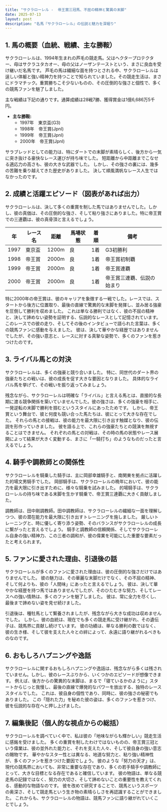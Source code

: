 ```yaml
---
title: "サクラローレル -  帝王賞三冠馬、不屈の精神と驚異の末脚"
date: 2025-07-13
layout: post
description: "名馬『サクラローレル』の伝説と魅力を深堀り"
---
```


## 1. 馬の概要（血統、戦績、主な勝鞍）

サクラローレルは、1994年生まれの芦毛の競走馬。父はヘクタープロテクター、母はサクラユタカオー、母の父はノーザンテーストという、まさに良血を受け継いだ名馬です。  芦毛の馬は繊細な面を持つとされる中、サクラローレルは逞しい体躯と強い精神力を持つことで知られていました。その競走生活は、まさにドラマチック。重賞勝ちこそ少ないものの、その圧倒的な強さと個性で、多くの競馬ファンを魅了しました。

主な戦績は下記の通りです。通算成績は28戦7勝、獲得賞金は1億6,686万5千円。

* **主な勝鞍:**
    * 1997年　東京盃(G3)
    * 1998年　帝王賞(JpnI)
    * 1999年　帝王賞(JpnI)
    * 2000年　帝王賞(JpnI)


サラブレッドとしての能力は、特にダートでの末脚が素晴らしく、後方から一気に突き抜ける豪快なレース運びが持ち味でした。  短距離から中距離までこなせる適応力の高さも、彼の大きな武器でした。  しかし、その強さの裏には、幾多の苦難を乗り越えてきた歴史がありました。  決して順風満帆なレース人生ではなかったのです。


## 2. 成績と活躍エピソード（図表があれば出力）

サクラローレルは、決して多くの重賞を制した馬ではありませんでした。しかし、彼の真価は、その圧倒的な強さ、そして粘り強さにありました。特に帝王賞での三連覇は、彼の真骨頂と言えるでしょう。

| 年 | レース名        | 距離 | 馬場状態 | 着順 | 備考                                      |
|---|-----------------|------|----------|------|-------------------------------------------|
| 1997 | 東京盃          | 1200m | 良       | 1着 | G3初勝利                                  |
| 1998 | 帝王賞          | 2000m | 良       | 1着 | 帝王賞初制覇                                |
| 1999 | 帝王賞          | 2000m | 良       | 1着 | 帝王賞連覇                                  |
| 2000 | 帝王賞          | 2000m | 良       | 1着 | 帝王賞三連覇、伝説の始まり                    |


特に2000年の帝王賞は、彼のキャリアを象徴する一戦でした。レースでは、スタートから後方に位置取り、最後の直線で驚異的な末脚を発揮し、並み居る強豪を圧倒して勝利を収めました。  これは単なる勝利ではなく、彼の不屈の精神と、決して諦めない姿勢を証明する、伝説的なレースとして記憶されています。  このレースでの彼の走り、そしてその後のインタビューで語られた言葉は、多くの競馬ファンに感動を与えました。  彼は、決して華やかな経歴ではありませんでしたが、その強い意志と、レースに対する真摯な姿勢で、多くのファンを惹きつけたのです。


## 3. ライバル馬との対決

サクラローレルは、多くの強豪と競り合いました。  特に、同世代のダート界の強豪たちとの戦いは、彼の成長を促す大きな要因となりました。  具体的なライバル馬を挙げて、その戦いを振り返ってみましょう。

残念ながら、サクラローレルは明確な「ライバル」と言える馬とは、直接的な長期に渡る競争関係を築いていませんでした。彼の強さは、多くの強豪を相手に、一発逆転の末脚で勝利を掴むというスタイルにあったためです。  しかし、帝王賞という舞台で、彼と何度も競い合った馬たちは、彼にとって大きな存在でした。  それらの馬との接戦は、彼の能力を最大限に引き出す触媒となり、彼の伝説を形作っていきました。  彼を語る上で、これらの強豪たちとの競演を無視することはできません。  それぞれの馬との対戦は、その時の馬の状態やレース展開によって結果が大きく変動する、まさに「一騎打ち」のようなものだったと言えるでしょう。


## 4. 騎手や調教師との関係性

サクラローレルを騎乗した騎手は、主に岡部幸雄騎手と、南関東を拠点に活躍した的場文男騎手でした。  岡部騎手は、サクラローレルの晩年において、彼の能力を最大限に引き出すために、様々な騎乗を試みました。 的場騎手は、サクラローレルの持ち味である末脚を生かす騎乗で、帝王賞三連覇に大きく貢献しました。 

調教師は、田中剛調教師。田中調教師は、サクラローレルの繊細な一面を理解しつつ、彼の潜在能力を最大限に引き出すトレーニングを施しました。  厳しいトレーニングと、時に優しく寄り添う姿勢、そのバランスがサクラローレルの成長に繋がったと言えるでしょう。  騎手と調教師の信頼関係、そしてサクラローレル自身の強い精神力、この三者の調和が、彼の偉業を可能にした重要な要素だったと考えられます。


## 5. ファンに愛された理由、引退後の話

サクラローレルが多くのファンに愛された理由は、彼の圧倒的な強さだけではありませんでした。  彼の魅力は、その華麗な末脚だけでなく、その不屈の精神、そして何よりも、彼の「人間味」にあったと言えるでしょう。  彼は、決して華やかな経歴を持つ馬ではありませんでしたが、そのひたむきな努力、そしてレースへの強い情熱は、多くのファンを魅了しました。  彼は、常に全力を尽くし、最後まで諦めない姿を見せ続けました。 

引退後は、種牡馬として繋養されましたが、残念ながら大きな成功は収めませんでした。  しかし、彼の血統は、現在でも多くの競走馬に受け継がれ、その遺伝子は、競馬界に貢献し続けています。  彼の功績は、単なる勝利の数ではなく、彼の生き様、そして彼を支えた人々との絆によって、永遠に語り継がれるべきものなのです。


## 6. おもしろハプニングや逸話

サクラローレルに関するおもしろハプニングや逸話は、残念ながら多くは残されていません。しかし、彼のレースぶりから、いくつかのエピソードが想像できます。  例えば、後方からの驚異的な末脚は、まるで「寝ているかのように」スタートからじっと我慢し、最後の直線で爆発的なパワーを放出する、独特のレーススタイルでした。  これは、彼自身の個性であり、同時に、彼の強さの秘密でもありました。  この「隠れた力」を秘めた彼の姿は、多くのファンを惹きつけ、彼を伝説的な存在へと押し上げました。


## 7. 編集後記（個人的な視点からの総括）

サクラローレルを調べていく中で、私は彼の「地味ながらも輝かしい」競走生活に感銘を受けました。  多くの重賞を制したわけではないものの、帝王賞三冠という偉業は、彼の並外れた能力と、それを支えた人々、そして彼自身の強い意志の賜物です。  華やかなスター性とは異なる、地道な努力と、粘り強い精神性が、多くのファンを惹きつけた要因でしょう。  彼のような「努力の天才」は、現代の競馬界においても、非常に重要な存在であり、多くの若手騎手や調教師にとって、大きな目標となる存在であると確信しています。  彼の物語は、単なる競走馬の記録ではなく、努力の大切さ、そして諦めないことの重要性を教えてくれる、感動的な物語なのです。  彼を改めて研究することで、競馬というスポーツの奥深さ、そして競走馬という生き物の素晴らしさを再認識することができました。  これからも、サクラローレルの物語は、競馬ファンに語り継がれていくことでしょう。
